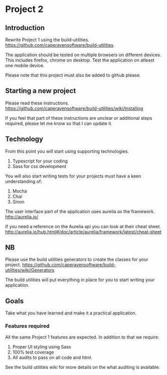 # Project 2

## Introduction
Rewrite Project 1 using the build-utilities.
https://github.com/caperavensoftware/build-utilities.

The application should be tested on multiple browsers on different devices.
This includes firefox, chrome on desktop. Test the application on atleast one mobile device.

Please note that this project must also be added to github please.

## Starting a new project
Please read these instructions.
https://github.com/caperavensoftware/build-utilities/wiki/Installing

If you feel that part of these instructions are unclear or additional steps required, please let me know so that I can update it.

## Technology 
From this point you will start using supporting technologies.

1. Typescript for your coding
2. Sass for css development

You will also start writing tests for your projects must have a keen understanding of:

1. Mocha
2. Chai
3. Sinon

The user interface part of the application uses aurelia as the framework.
http://aurelia.io/

If you need a reference on the Aurelia api you can look at their cheat sheet.
http://aurelia.io/hub.html#/doc/article/aurelia/framework/latest/cheat-sheet

## NB
Please use the build utilities generators to create the classes for your project.
https://github.com/caperavensoftware/build-utilities/wiki/Generators

The build utilities will put everything in place for you to start writing your application.

## Goals
Take what you have learned and make it a practical application.

### Features required
All the same Project 1 features are expected.
In addition to that we require:

1. Proper UI styling using Sass
2. 100% test coverage
3. All audits to pass on all code and html.

See the build utilities wiki for more details on the what auditing is available.
